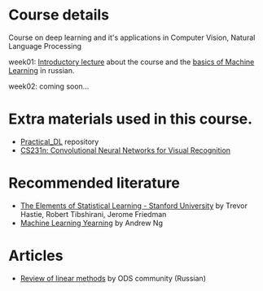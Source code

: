 # Course details

Course on deep learning and it's applications in Computer Vision, Natural Language Processing

week01: 
[Introductory lecture](https://drive.google.com/file/d/1HpQt2PKOF7miPMRThgc-Ca_RkYFdQMFy/view?usp=sharing) about the course and the [basics of Machine Learning](http://www.machinelearning.ru/wiki/images/f/fc/Voron-ML-Intro-slides.pdf) in russian.

week02: coming soon... 

# Extra materials used in this course.
 - [Practical_DL](https://github.com/yandexdataschool/Practical_DL) repository
 - [CS231n: Convolutional Neural Networks for Visual Recognition](http://cs231n.stanford.edu/syllabus.html)
  
# Recommended literature
 - [The Elements of Statistical Learning - Stanford University](https://web.stanford.edu/~hastie/ElemStatLearn//printings/ESLII_print10.pdf) by Trevor Hastie, Robert Tibshirani, Jerome Friedman
 - [Machine Learning Yearning](https://www.mlyearning.org/) by Andrew Ng
 
 
 # Articles
 - [Review of linear methods](https://habr.com/ru/company/ods/blog/323890/#1-lineynaya-regressiya) by ODS community (Russian)
